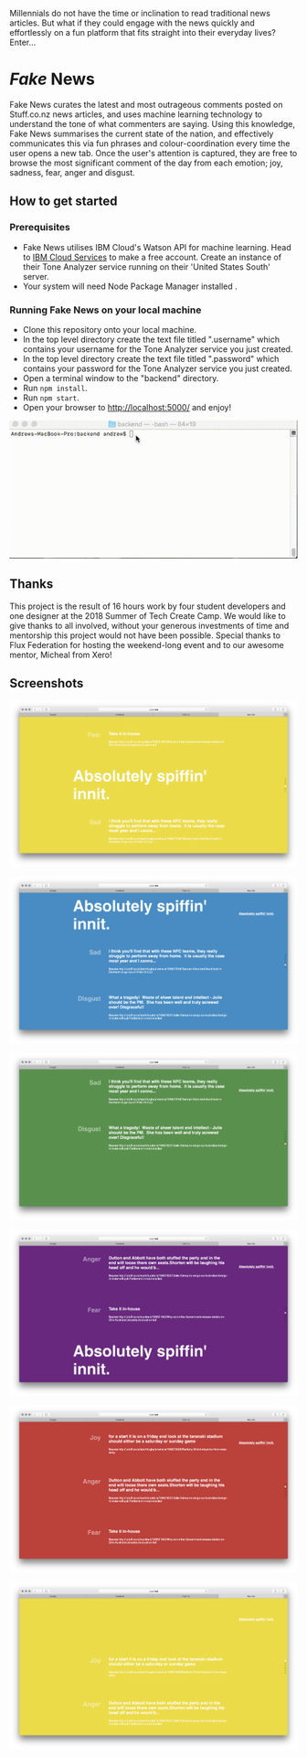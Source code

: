  
Millennials do not have the time or inclination to read traditional news articles. But what if they could engage with the news quickly and effortlessly on a fun platform that fits straight into their everyday lives? Enter...

# *Fake* News

Fake News curates the latest and most outrageous comments posted on Stuff.co.nz news articles, and uses machine learning technology to understand the tone of what commenters are saying. Using this knowledge, Fake News summarises the current state of the nation, and effectively communicates this via fun phrases and colour-coordination every time the user opens a new tab. Once the user's attention is captured, they are free to browse the most significant comment of the day from each emotion; joy, sadness, fear, anger and disgust.

## How to get started


### Prerequisites
 - Fake News utilises IBM Cloud's Watson API for machine learning. Head to [IBM Cloud Services](https://www.ibm.com/cloud/) to make a free account. Create an instance of their Tone Analyzer service running on their 'United States South' server. 
 - Your system will need Node Package Manager installed .

### Running Fake News on your local machine
 - Clone this repository onto your local machine.
 - In the top level directory create the text file titled ".username" which contains your username for the Tone Analyzer service you just created.
 -  In the top level directory create the text file titled ".password" which contains your password for the Tone Analyzer service you just created.
 - Open a terminal window to the "backend" directory.
 - Run `npm install`.
 - Run `npm start`. 
 - Open your browser to [http://localhost:5000/](http://localhost:5000/)   and enjoy!
 
 ![Command Line Install Animation](https://github.com/KimPaige/Fake-News/blob/master/images/terminal.gif)
 
 
 ## Thanks
 
 This project is the result of 16 hours work by four student developers and one designer at the 2018 Summer of Tech Create Camp. We would like to give thanks to all involved, without your generous investments of time and mentorship this project would not have been possible. Special thanks to Flux Federation for hosting the weekend-long event and to our awesome mentor, Micheal from Xero!

 
 ## Screenshots
 
  ![Landing page with overall state of the nation (joy)](https://github.com/KimPaige/Fake-News/blob/master/images/1.png)
  
  ![Most sad comment](https://github.com/KimPaige/Fake-News/blob/master/images/2.png)
   
  ![Most disgusted comment](https://github.com/KimPaige/Fake-News/blob/master/images/3.png)
    
  ![Most fearful comment](https://github.com/KimPaige/Fake-News/blob/master/images/4.png)
     
  ![Most angry comment](https://github.com/KimPaige/Fake-News/blob/master/images/5.png)
      
  ![Most joyful comment](https://github.com/KimPaige/Fake-News/blob/master/images/6.png)
